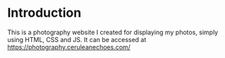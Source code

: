 # Introduction
This is a photography website I created for displaying my photos, simply using HTML, CSS and JS. It can be accessed at https://photography.ceruleanechoes.com/
